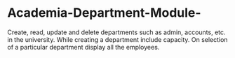 # Academia-Department-Module-
Create, read, update and delete departments such as admin, accounts, etc. in the university. While creating a department include capacity. On selection of a particular department display all the employees.

